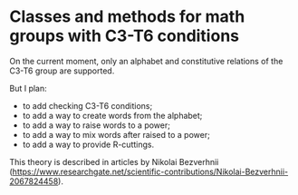 # Classes and methods for math groups with C3-T6 conditions

On the current moment, only an alphabet and constitutive relations of the C3-T6 group are supported.

But I plan:
- to add checking C3-T6 conditions;
- to add a way to create words from the alphabet;
- to add a way to raise words to a power;
- to add a way to mix words after raised to a power;
- to add a way to provide R-cuttings.

This theory is described in articles by Nikolai Bezverhnii
(https://www.researchgate.net/scientific-contributions/Nikolai-Bezverhnii-2067824458).

